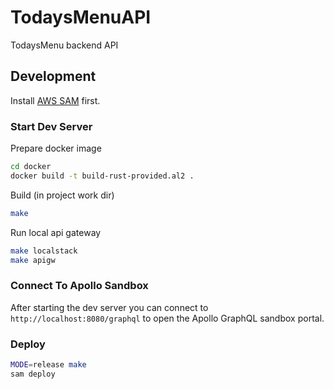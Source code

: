 # TodaysMenuAPI

TodaysMenu backend API

## Development

Install [AWS SAM][SAM] first.

### Start Dev Server

Prepare docker image

```sh
cd docker
docker build -t build-rust-provided.al2 .
```

Build (in project work dir)

```sh
make
```

Run local api gateway

```sh
make localstack
make apigw
```

### Connect To Apollo Sandbox

After starting the dev server you can connect to
`http://localhost:8080/graphql` to open the Apollo
GraphQL sandbox portal.

### Deploy

```sh
MODE=release make
sam deploy
```

[SAM]: https://docs.aws.amazon.com/serverless-application-model/latest/developerguide/index.html
